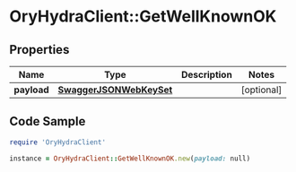 # OryHydraClient::GetWellKnownOK

## Properties

Name | Type | Description | Notes
------------ | ------------- | ------------- | -------------
**payload** | [**SwaggerJSONWebKeySet**](SwaggerJSONWebKeySet.md) |  | [optional] 

## Code Sample

```ruby
require 'OryHydraClient'

instance = OryHydraClient::GetWellKnownOK.new(payload: null)
```



